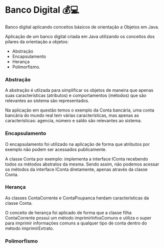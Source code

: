 # Banco Digital 💰💻
Banco digital aplicando conceitos básicos de orientação a Objetos em Java.

Aplicação de um banco digital criada em Java utilizando os conceitos dos pilares da orientação a objetos: 

+ Abstração
+ Encapsulamento
+ Herança
+ Polimorfismo.

### Abstração
<div>
    <p>A abstração é utlizada para simplificar os objetos de maneira que apenas suas características (atributos) e comportamentos (métodos) que são relevantes ao sistema são representados.</p>
    <p> Na aplicação em questão temos o exemplo da Conta bancária, uma conta bancária do mundo real tem várias características, mas apenas as características: agencia, número e saldo são relevantes ao sistema. </p>
</div>

### Encapsulamento
<div>
     <p>O encapsulamento foi utilizado na aplicação de forma que atributos por exemplo não podem ser acessados publicamente. </p>
     <p>A classe Conta por exemplo: implementa a interface IConta recebendo todos os métodos abstratos da mesma. Sendo assim, não podemos acessar os métodos da interface IConta diretamente, apenas através da classe Conta. </p>
</div>

### Herança
<div>
    <p>As classes ContaCorrente e ContaPoupanca herdam características da classe Conta.</p>
    <p>O conceito de herança foi aplicado de forma que a classe filha ContaCorrente possui um método imprimirInfosComuns e utiliza o super para imprimir informações
    comuns a qualquer tipo de conta dentro do método imprimirExtrato.</p>
</div>

### Polimorfismo
<div>
    <p></p>
</div>
